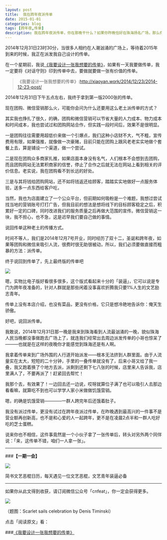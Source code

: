 ```yaml
---
layout: post
title:  我在跨年夜派传单
date: 2015-01-01
categories: blog
tags: [跨年夜,传单]
description: 我在跨年夜派传单，你在那晚干什么？如果你昨晚恰好在珠海扬名广场，那么你可能已经遇见我了。
---
```


2014年12月31日23时30分，当很多人相约在人潮汹涌的广场上，等待着2015年到来的时候，我正在派发我自己设计的传单。

在一个星期前，我说[《我要设计一张我想要的传单》](http://xiaoyan.work/2014/12/23/2014-12-23-post/)，如果有一天我要做传单，我一定要将《对话守则》印到传单中去，要做就要做一张有价值的传单。

>《我要设计一张我想要的传单》:http://xiaoyan.work/2014/12/23/2014-12-23-post/

2014年12月31日下午五点左右，我终于拿到第一版2000张的传单。

现在团购、微信营销那么火，可能你会问为什么还要用这么老土派传单的方式？

其实我也挣扎了很久，的确，团购和微信营销可以节省大量的人力成本、物力成本和时间成本，我也尝试过和团购网站合作，但实践一段时间后，效果不是很明显。

一是团购往往需要用超低价来做一个引爆点，我们这种小店财不大，气不粗，宣传费用有限，如果强推，就像做一次豪赌，目前只能在团购上跟风老老实实地做个套餐上去，算是铺设一个渠道，做一个尝试。

二是现在团购众多商家扎推，如果店面本身没有名气，人们根本不会想到去团购，而且团购网站无法累积商家的信誉，停止了合作之后就无法在网站上看到相关的评价信息。老实说，我在团购看不到长远的好处。

三是与其将钱给团购网站，还不如将钱返还给顾客，踏踏实实地做好一点服务体验，送多一点东西给客户吃，

当然，我也为店面建立了一个公众平台，但前期如何吸粉是一个难题，我想过尝试找当地的营销账号打打广告，但我目前的想法是想将线下的目标顾客稳定之后，积累好一定的口碑，同时改进我们的服务质量之后再做大范围的宣传。微信营销这一块，我不担心，也不急，这是迟早我们要自己做的事情。

说回传单这种老土的传播方式。

时间不等人，我们是2014年12月7号开业，同时经历了双十二，圣诞和跨年夜，如果等团购和微信来吸引人流，很费时很无助很被动，所以，我们必须要做直接而粗暴的方法：派传单。

终于说回到传单了，先上最终版的传单吧

![](http://cnfeat.qiniudn.com/image-2015-01-01-13-24.png)

嗯，实物比电子版好看很多很多，这个版式看起来十分的「装逼」，它可以说是专门为跨年夜准备的，针对人群就是那些闲着没事喜欢折腾我只要1%人生的文艺励志青年。

传单上没有本店介绍，也没有菜品，更没有价格，它只是想冷艳地告诉你：俺天生骄傲。

好吧，说回派传单。

我敢说，2014年12月31日那一晚是我来到珠海看到人流最汹涌的一晚，貌似珠海人民当晚都没事做跑去广场上了，就连我们经常出去周边派发传单的小哥也惊呆了———也就是在这样的夜晚你才能感觉到珠海还是有人啊。

我拿着传单来到广场外围的人行道开始派发——根本无法挤到人群里面。由于人流量实在太大，短短的二十分钟，手里的一叠传单就没有了，后来小哥又给了我一叠，我又跑着换了个地方去派，派剩到还剩下七八张的时候，店里来人告诉我，店里满人了，不要再派了！赶紧回去帮忙！

我那个去，有效果了！一边回去还一边说，哎呀就算位子满了也可以吸引人去那边看看嘛，就算吃不到也可以学学人家小米做做饥饿营销。

嗯，的确是饥饿营销————一群人跨完年后还饿着肚子。

我没有派过传单，更没有试过在跨年夜派过传单，在昨晚遇到最高兴的一件事不是营业额再创新高，也不是和心爱的人一起跨年，更不是在凌晨2点半和一群人吃好吃的芝士蛋糕。

说来你也不相信，这件事竟然是一个小伙子拿了一张传单后，转头对另外两个同伴说：「来，这传单不错，咱们一人拿一张」。


---

###**【一期一会】**

![](http://cnfeat.qiniudn.com/1425806744.jpg)

简书文艺恶棍日历，每天遇见一位文艺恶棍，文艺青年装逼必备


----

如果你从此文得到收获，请订阅微信公众号「cnfeat」，你一定会获得更多。

![](http://7d9mjz.com1.z0.glb.clouddn.com/2014-12-15.jpg)

（题图：Scarlet sails celebration by Denis Timinski）

点击「阅读原文」看：

###[《我要设计一张我想要的传单》](http://xiaoyan.work/2014/12/23/2014-12-23-post/)



